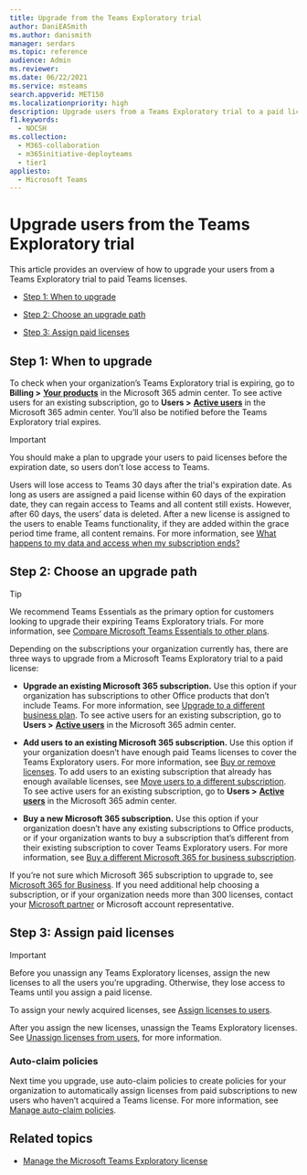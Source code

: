 ```yaml
---
title: Upgrade from the Teams Exploratory trial
author: DaniEASmith
ms.author: danismith
manager: serdars
ms.topic: reference
audience: Admin
ms.reviewer: 
ms.date: 06/22/2021
ms.service: msteams
search.appverid: MET150
ms.localizationpriority: high
description: Upgrade users from a Teams Exploratory trial to a paid license.
f1.keywords: 
  - NOCSH
ms.collection: 
  - M365-collaboration
  - m365initiative-deployteams
  - tier1
appliesto: 
  - Microsoft Teams
---
```


# Upgrade users from the Teams Exploratory trial

This article provides an overview of how to upgrade your users from a Teams Exploratory trial to paid Teams licenses.

- [Step 1: When to upgrade](#step-1-when-to-upgrade)

- [Step 2: Choose an upgrade path](#step-2-choose-an-upgrade-path)

- [Step 3: Assign paid licenses](#step-3-assign-paid-licenses)

## Step 1: When to upgrade  

To check when your organization’s Teams Exploratory trial is expiring, go to **Billing >** <a href="https://admin.microsoft.com/AdminPortal/Home#/subscriptions" target="_blank"><b>Your products</b></a> in the Microsoft 365 admin center. To see active users for an existing subscription, go to **Users >** <a href="https://admin.microsoft.com/AdminPortal/Home#/users" target="_blank"><b>Active users</b></a> in the Microsoft 365 admin center. You’ll also be notified before the Teams Exploratory trial expires.

> [!IMPORTANT]
> You should make a plan to upgrade your users to paid licenses before the expiration date, so users don’t lose access to Teams.
>
> Users will lose access to Teams 30 days after the trial's expiration date. As long as users are assigned a paid license within 60 days of the expiration date, they can regain access to Teams and all content still exists. However, after 60 days, the users’ data is deleted. After a new license is assigned to the users to enable Teams functionality, if they are added within the grace period time frame, all content remains. For more information, see <a href="/microsoft-365/commerce/subscriptions/what-if-my-subscription-expires?view=o365-worldwide" target="_blank">What happens to my data and access when my subscription ends?</a>

## Step 2: Choose an upgrade path

> [!TIP]
> We recommend Teams Essentials as the primary option for customers looking to upgrade their expiring Teams Exploratory trials. For more information, see [Compare Microsoft Teams Essentials to other plans](get-started-with-teams-essentials.md#how-does-microsoft-teams-essentials-compare-to-other-microsoft-teams-plans).

Depending on the subscriptions your organization currently has, there are three ways to upgrade from a Microsoft Teams Exploratory trial to a paid license:

- **Upgrade an existing Microsoft 365 subscription.** Use this option if your organization has subscriptions to other Office products that don’t include Teams. For more information, see <a href="/microsoft-365/commerce/subscriptions/upgrade-to-different-plan?view=o365-worldwide" target="_blank">Upgrade to a different business plan</a>. To see active users for an existing subscription, go to **Users >** <a href="https://admin.microsoft.com/AdminPortal/Home#/users" target="_blank"><b>Active users</b></a> in the Microsoft 365 admin center.

- **Add users to an existing Microsoft 365 subscription.** Use this option if your organization doesn’t have enough paid Teams licenses to cover the Teams Exploratory users. For more information, see <a href="/microsoft-365/commerce/licenses/buy-licenses?view=o365-worldwide" target="_blank">Buy or remove licenses</a>. To add users to an existing subscription that already has enough available licenses, see <a href="/microsoft-365/commerce/subscriptions/move-users-different-subscription?view=o365-worldwide" target="_blank">Move users to a different subscription</a>. To see active users for an existing subscription, go to **Users >** <a href="https://admin.microsoft.com/AdminPortal/Home#/users" target="_blank"><b>Active users</b></a> in the Microsoft 365 admin center.

- **Buy a new Microsoft 365 subscription.** Use this option if your organization doesn’t have any existing subscriptions to Office products, or if your organization wants to buy a subscription that’s different from their existing subscription to cover Teams Exploratory users.  For more information, see <a href="/microsoft-365/commerce/try-or-buy-microsoft-365?view=o365-worldwide%22%20\#buy-a-different-subscription" target="_blank">Buy a different Microsoft 365 for business subscription</a>.

If you’re not sure which Microsoft 365 subscription to upgrade to, see <a href="https://www.microsoft.com/microsoft-365/business#coreui-heading-hiatrep" target="_blank">Microsoft 365 for Business</a>. If you need additional help choosing a subscription, or if your organization needs more than 300 licenses, contact your <a href="https://www.microsoft.com/solution-providers/home" target="_blank">Microsoft partner</a> or Microsoft account representative.

## Step 3: Assign paid licenses

> [!IMPORTANT]
> Before you unassign any Teams Exploratory licenses, assign the new licenses to all the users you’re upgrading. Otherwise, they lose access to Teams until you assign a paid license.  

To assign your newly acquired licenses, see <a href="/microsoft-365/admin/manage/assign-licenses-to-users?view=o365-worldwide&viewFallbackFrom=o365-worldwide%22%20%5C" target="_blank">Assign licenses to users</a>.  

After you assign the new licenses, unassign the Teams Exploratory licenses. See <a href="/microsoft-365/admin/manage/remove-licenses-from-users?view=o365-worldwide" target="_blank">Unassign licenses from users</a>, for more information.

### Auto-claim policies

Next time you upgrade, use auto-claim policies to create policies for your organization to automatically assign licenses from paid subscriptions to new users who haven’t acquired a Teams license. For more information, see <a href="/microsoft-365/commerce/licenses/manage-auto-claim-policies?view=o365-worldwide" target="_blank">Manage auto-claim policies</a>.

## Related topics

- [Manage the Microsoft Teams Exploratory license](teams-exploratory.md)
